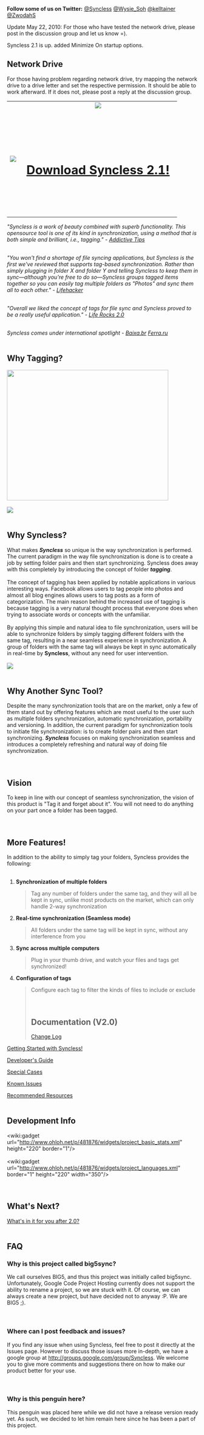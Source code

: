 **Follow some of us on Twitter:** [@Syncless](http://www.twitter.com/Syncless) [@Wysie\_Soh](http://www.twitter.com/Wysie_Soh) [@kelltainer](http://twitter.com/kelltainer) [@ZwodahS](http://twitter.com/ZwodahS)

Update May 22, 2010:
For those who have tested the network drive, please post in the discussion group and let us know =).

Syncless 2.1 is up. added Minimize On startup options.

## Network Drive ##
For those having problem regarding network drive, try mapping the network drive to a drive letter and set the respective permission. It should be able to work afterward. If it does not, please post a reply at the discussion group.


<table>
<tr>
<td>
<img src='http://big5sync.googlecode.com/files/mainpagelogosmall.png' />
</td>
<td width='400' align='center' valign='bottom'><a href='http://big5sync.googlecode.com/files/Syncless%202.1.zip'> <img src='http://big5sync.googlecode.com/files/download.png' /> <br>
<br>
<H1><br>
<br>
Download Syncless 2.1!<br>
<br>
</H1><br>
<br>
</a>
</td>
</tr>
</table>

_"Syncless is a work of beauty combined with superb functionality. This opensource tool is one of its kind in synchronization, using a method that is both simple and brilliant, i.e., tagging." - [Addictive Tips](http://www.addictivetips.com/windows-tips/syncless-best-free-file-sync-software/)_
<br><br>

<i>"You won't find a shortage of file syncing applications, but Syncless is the first we've reviewed that supports tag-based synchronization. Rather than simply plugging in folder X and folder Y and telling Syncless to keep them in sync—although you're free to do so—Syncless groups tagged items together so you can easily tag multiple folders as "Photos" and sync them all to each other." - <a href='http://lifehacker.com/5517269/syncless-is-a-tag+based-file-synchronizer'>Lifehacker</a></i>
<br><br>

<i>"Overall we liked the concept of tags for file sync and Syncless proved to be a really useful application." - <a href='http://www.nirmaltv.com/2010/04/14/syncless-is-an-useful-file-sync-tool-for-windows/'>Life Rocks 2.0</a></i>
<br><br>

<i>Syncless comes under international spotlight - <a href='http://translate.google.com.sg/translate?js=y&prev=_t&hl=en&ie=UTF-8&layout=1&eotf=1&u=http%3A%2F%2Fwww.baixaki.com.br%2Fdownload%2FSyncless.htm&sl=auto&tl=en'>Baixa.br</a> <a href='http://translate.google.com.sg/translate?js=y&prev=_t&hl=en&ie=UTF-8&layout=1&eotf=1&u=http%3A%2F%2Fnews.ferra.ru%2Fsoft%2F2010%2F04%2F15%2F98106%2F&sl=auto&tl=en'>Ferra.ru</a></i>
<br><br>

<h2>Why Tagging?</h2>

<a href='http://www.youtube.com/watch?feature=player_embedded&v=DKZzbu5Anu0' target='_blank'><img src='http://img.youtube.com/vi/DKZzbu5Anu0/0.jpg' width='425' height=344 /></a><br>
<br>
<img src='http://big5sync.googlecode.com/files/Welcome_Window.png' />
<br><br>
<h2>Why Syncless?</h2>
What makes <b><i>Syncless</i></b> so unique is the way synchronization is performed. The current paradigm in the way file synchronization is done is to create a job by setting folder pairs and then start synchronizing. Syncless does away with this completely by introducing the concept of folder <b><i>tagging</i></b>.<br>
<br>
The concept of tagging has been applied by notable applications in various interesting ways. Facebook allows users to tag people into photos and almost all blog engines allows users to tag posts as a form of categorization. The main reason behind the increased use of tagging is because tagging is a very natural thought process that everyone does when trying to associate words or concepts with the unfamiliar.<br>
<br>
By applying this simple and natural idea to file synchronization, users will be able to synchronize folders by simply tagging different folders with the same tag, resulting in a near seamless experience in synchronization.  A group of folders with the same tag will always be kept in sync automatically in real-time by <b>Syncless</b>, without any need for user intervention.<br>
<br>
<img src='http://big5sync.googlecode.com/files/Main_Window_With_Tags.png' />
<br><br>
<h2>Why Another Sync Tool?</h2>
Despite the many synchronization tools that are on the market, only a few of them stand out by offering features which are most useful to the user such as multiple folders synchronization, automatic synchronization, portability and versioning. In addition, the current paradigm for synchronization tools to initiate file synchronization: is to create folder pairs and then start synchronizing. <b><i>Syncless</i></b> focuses on making synchronization seamless and introduces a completely refreshing and natural way of doing file synchronization.<br>
<br><br>
<h2>Vision</h2>
To keep in line with our concept of seamless synchronization, the vision of this product is "Tag it and forget about it". You will not need to do anything on your part once a folder has been tagged.<br>
<br><br>
<h2>More Features!</h2>
In addition to the ability to simply tag your folders, Syncless provides the following:<br>
<br>
<ol><li><b>Synchronization of multiple folders</b>
<blockquote>Tag any number of folders under the same tag, and they will all be kept in sync, unlike most products on the market, which can only handle 2-way synchronization<br>
</blockquote></li><li><b>Real-time synchronization (Seamless mode)</b>
<blockquote>All folders under the same tag will be kept in sync, without any interference from you<br>
</blockquote></li><li><b>Sync across multiple computers</b>
<blockquote>Plug in your thumb drive, and watch your files and tags get synchronized!<br>
</blockquote></li><li><b>Configuration of tags</b>
<blockquote>Configure each tag to filter the kinds of files to include or exclude<br>
<br><br>
<h2>Documentation (V2.0)</h2>
<a href='http://code.google.com/p/big5sync/wiki/Changelog'>Change Log</a></blockquote></li></ol>

<a href='http://code.google.com/p/big5sync/wiki/UserGuide'>Getting Started with Syncless!</a>

<a href='http://code.google.com/p/big5sync/wiki/DeveloperGuide'>Developer's Guide</a>

<a href='http://code.google.com/p/big5sync/wiki/SpecialCases'>Special Cases</a>

<a href='http://code.google.com/p/big5sync/wiki/KnownIssues20'>Known Issues</a>

<a href='http://code.google.com/p/big5sync/wiki/DeveloperGuideRecommendations'>Recommended Resources</a>
<br><br>
<h2>Development Info</h2>

<wiki:gadget url="http://www.ohloh.net/p/481876/widgets/project_basic_stats.xml" height="220" border="1"/><br>
<br>
<wiki:gadget url="http://www.ohloh.net/p/481876/widgets/project_languages.xml" border="1" height="220" width="350"/><br>
<br><br>
<h2>What's Next?</h2>
<a href='http://code.google.com/p/big5sync/wiki/ComingSoon'>What's in it for you after 2.0?</a>
<br><br>
<h2>FAQ</h2>
<h3>Why is this project called big5sync?</h3>
We call ourselves BIG5, and thus this project was initially called big5sync. Unfortunately, Google Code Project Hosting currently does not support the ability to rename a project, so we are stuck with it. Of course, we can always create a new project, but have decided not to anyway :P. We are BIG5 ;).<br>
<br><br>
<h3>Where can I post feedback and issues?</h3>
If you find any issue when using Syncless, feel free to post it directly at the Issues page. However to discuss those issues more in-depth, we have a google group at <a href='http://groups.google.com/group/Syncless'>http://groups.google.com/group/Syncless</a>. We welcome you to give more comments and suggestions there on how to make our product better for your use.<br>
<br><br>
<h3>Why is this penguin here?</h3>
This penguin was placed here while we did not have a release version ready yet. As such, we decided to let him remain here since he has been a part of this project.<br>
<br>
<wiki:gadget url="http://gamesville.com/gadgets/penguin/penguin.xml" width="320" height="310"/>